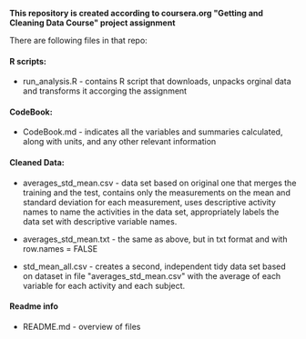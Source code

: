 


**This repository is created according to coursera.org "Getting and Cleaning Data Course" project assignment**

There are following files in that repo:

#### R scripts:

* run_analysis.R - contains R script that downloads, unpacks orginal data and transforms it accorging the assignment

#### CodeBook:

* CodeBook.md - indicates all the variables and summaries calculated, along with units, and any other relevant information

#### Cleaned Data:

* averages_std_mean.csv - data set based on original one that merges the training and the test, contains only the measurements on the mean and standard deviation for each measurement, uses descriptive activity names to name the activities in the data set, appropriately labels the data set with descriptive variable names.

* averages_std_mean.txt - the same as above, but in txt format and with row.names = FALSE


* std_mean_all.csv - creates a second, independent tidy data set based on dataset in file "averages_std_mean.csv" with the average of each variable for each activity and each subject.


#### Readme info

* README.md - overview of files